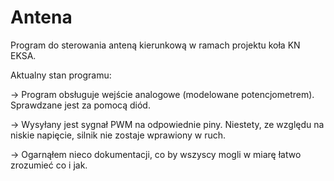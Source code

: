 Antena
======

Program do sterowania anteną kierunkową w ramach projektu koła KN EKSA.

Aktualny stan programu:

-> Program obsługuje wejście analogowe (modelowane potencjometrem).
   Sprawdzane jest za pomocą diód.

-> Wysyłany jest sygnał PWM na odpowiednie piny.
   Niestety, ze względu na niskie napięcie, silnik nie zostaje wprawiony w ruch.

-> Ogarnąłem nieco dokumentacji, co by wszyscy mogli w miarę łatwo zrozumieć co i jak.
